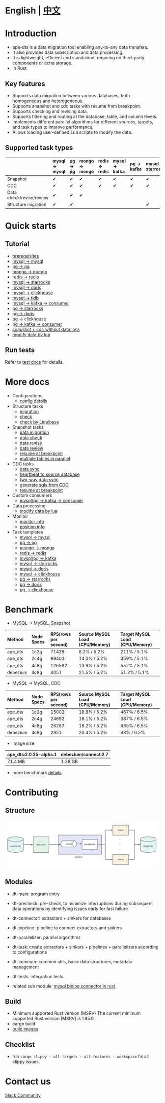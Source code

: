 # English | [中文](README_ZH.md)

# Introduction

- ape-dts is a data migration tool enabling any-to-any data transfers.
- It also provides data subscription and data processing.
- It is lightweight, efficient and standalone, requiring no third-party components or extra storage.
- In Rust.

## Key features

- Supports data migration between various databases, both homogeneous and heterogeneous.
- Supports snapshot and cdc tasks with resume from breakpoint.
- Supports checking and revising data.
- Supports filtering and routing at the database, table, and column levels.
- Implements different parallel algorithms for different sources, targets, and task types to improve performance.
- Allows loading user-defined Lua scripts to modify the data.

## Supported task types

|                          | mysql -> mysql | pg -> pg | mongo -> mongo | redis -> redis | mysql -> kafka | pg -> kafka | mysql -> starrocks | mysql -> clickhouse | mysql -> tidb | pg -> starrocks | pg -> clickhouse | mysql -> doris | pg -> doris |
| :----------------------- | :------------- | :------- | :------------- | :------------- | :------------- | :---------- | :----------------- | :------------------ | :------------ | :-------------- | :--------------- | :------------- | :---------- |
| Snapshot                 | &#10004;       | &#10004; | &#10004;       | &#10004;       | &#10004;       | &#10004;    | &#10004;           | &#10004;            | &#10004;      | &#10004;        | &#10004;         | &#10004;       | &#10004;    |
| CDC                      | &#10004;       | &#10004; | &#10004;       | &#10004;       | &#10004;       | &#10004;    | &#10004;           | &#10004;            | &#10004;      | &#10004;        | &#10004;         | &#10004;       | &#10004;    |
| Data check/revise/review | &#10004;       | &#10004; | &#10004;       |                |                |             |                    |                     | &#10004;      |                 |                  |                |             |
| Structure migration      | &#10004;       | &#10004; |                |                |                |             | &#10004;           | &#10004;            | &#10004;      | &#10004;        | &#10004;         | &#10004;       | &#10004;    |

# Quick starts

## Tutorial

- [prerequisites](./docs/en/tutorial/prerequisites.md)
- [mysql -> mysql](./docs/en/tutorial/mysql_to_mysql.md)
- [pg -> pg](./docs/en/tutorial/pg_to_pg.md)
- [mongo -> mongo](./docs/en/tutorial/mongo_to_mongo.md)
- [redis -> redis](./docs/en/tutorial/redis_to_redis.md)
- [mysql -> starrocks](./docs/en/tutorial/mysql_to_starrocks.md)
- [mysql -> doris](./docs/en/tutorial/mysql_to_doris.md)
- [mysql -> clickhouse](./docs/en/tutorial/mysql_to_clickhouse.md)
- [mysql -> tidb](./docs/en/tutorial/mysql_to_tidb.md)
- [mysql -> kafka -> consumer](./docs/en/tutorial/mysql_to_kafka_consumer.md)
- [pg -> starrocks](./docs/en/tutorial/pg_to_starrocks.md)
- [pg -> doris](./docs/en/tutorial/pg_to_doris.md)
- [pg -> clickhouse](./docs/en/tutorial/pg_to_clickhouse.md)
- [pg -> kafka -> consumer](./docs/en/tutorial/pg_to_kafka_consumer.md)
- [snapshot + cdc without data loss](./docs/en/tutorial/snapshot_and_cdc_without_data_loss.md)
- [modify data by lua](./docs/en/tutorial/etl_by_lua.md)

## Run tests

Refer to [test docs](./dt-tests/README.md) for details.

# More docs

- Configurations
  - [config details](./docs/en/config.md)
- Structure tasks
  - [migration](./docs/en/structure/migration.md)
  - [check](./docs/en/structure/check.md)
  - [check by Liquibase](./docs/en/structure/check_by_liquibase.md)
- Snapshot tasks
  - [data migration](./docs/en/snapshot/migration.md)
  - [data check](./docs/en/snapshot/check.md)
  - [data revise](./docs/en/snapshot/revise.md)
  - [data review](./docs/en/snapshot/review.md)
  - [resume at breakpoint](./docs/en/snapshot/resume.md)
  - [multiple tables in parallel](./docs/en/snapshot/tb_in_parallel.md)
- CDC tasks
  - [data sync](./docs/en/cdc/sync.md)
  - [heartbeat to source database](./docs/en/cdc/heartbeat.md)
  - [two-way data sync](./docs/en/cdc/two_way.md)
  - [generate sqls from CDC](./docs/en/cdc/to_sql.md)
  - [resume at breakpoint](./docs/en/cdc/resume.md)
- Custom consumers
  - [mysql/pg -> kafka -> consumer](./docs/en/consumer/kafka_consumer.md)
- Data processing
  - [modify data by lua](./docs/en/etl/lua.md)
- Monitor
  - [monitor info](./docs/en/monitor/monitor.md)
  - [position info](./docs/en/monitor/position.md)
- Task templates
  - [mysql -> mysql](./docs/templates/mysql_to_mysql.md)
  - [pg -> pg](./docs/templates/pg_to_pg.md)
  - [mongo -> mongo](./docs/templates/mongo_to_mongo.md)
  - [redis -> redis](./docs/templates/redis_to_redis.md)
  - [mysql/pg -> kafka](./docs/templates/rdb_to_kafka.md)
  - [mysql -> starrocks](./docs/templates/mysql_to_starrocks.md)
  - [mysql -> doris](./docs/templates/mysql_to_doris.md)
  - [mysql -> clickhouse](./docs/templates/mysql_to_clickhouse.md)
  - [pg -> starrocks](./docs/templates/pg_to_starrocks.md)
  - [pg -> doris](./docs/templates/pg_to_doris.md)
  - [pg -> clickhouse](./docs/templates/pg_to_clickhouse.md)

# Benchmark

- MySQL -> MySQL, Snapshot

| Method   | Node Specs | RPS(rows per second) | Source MySQL Load (CPU/Memory) | Target MySQL Load (CPU/Memory) |
| :------- | :--------- | :------------------- | :----------------------------- | :----------------------------- |
| ape_dts  | 1c2g       | 71428                | 8.2% / 5.2%                    | 211% / 5.1%                    |
| ape_dts  | 2c4g       | 99403                | 14.0% / 5.2%                   | 359% / 5.1%                    |
| ape_dts  | 4c8g       | 126582               | 13.8% / 5.2%                   | 552% / 5.1%                    |
| debezium | 4c8g       | 4051                 | 21.5% / 5.2%                   | 51.2% / 5.1%                   |

- MySQL -> MySQL, CDC

| Method   | Node Specs | RPS(rows per second) | Source MySQL Load (CPU/Memory) | Target MySQL Load (CPU/Memory) |
| :------- | :--------- | :------------------- | :----------------------------- | :----------------------------- |
| ape_dts  | 1c2g       | 15002                | 18.8% / 5.2%                   | 467% / 6.5%                    |
| ape_dts  | 2c4g       | 24692                | 18.1% / 5.2%                   | 687% / 6.5%                    |
| ape_dts  | 4c8g       | 26287                | 18.2% / 5.2%                   | 685% / 6.5%                    |
| debezium | 4c8g       | 2951                 | 20.4% / 5.2%                   | 98% / 6.5%                     |

- Image size

| ape_dts:2.0.25-alpha.1 | debezium/connect:2.7 |
| :--------------------- | :------------------- |
| 71.4 MB                | 1.38 GB              |

- more benchmark [details](./docs/en/benchmark.md)

# Contributing

## Structure

![Structure](docs/img/structure.png)

## Modules

- dt-main: program entry
- dt-precheck: pre-check, to minimize interruptions during subsequent data operations by identifying issues early for fast failure
- dt-connector: extractors + sinkers for databases
- dt-pipeline: pipeline to connect extractors and sinkers
- dt-parallelizer: parallel algorithms
- dt-task: create extractors + sinkers + pipelines + parallelizers according to configurations
- dt-common: common utils, basic data structures, metadata management
- dt-tests: integration tests

- related sub module: [mysql binlog connector in rust](https://github.com/apecloud/mysql-binlog-connector-rust)

## Build

- Minimum supported Rust version (MSRV)
  The current minimum supported Rust version (MSRV) is 1.85.0.
- cargo build
- [build images](./docs/en/build_images.md)

## Checklist

- run `cargo clippy --all-targets --all-features --workspace` fix all clippy issues.

# Contact us

[Slack Community](https://join.slack.com/t/kubeblocks/shared_invite/zt-22cx2f84x-BPZvnLRqBOGdZ_XSjELh4Q)
